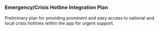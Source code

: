 ### Emergency/Crisis Hotline Integration Plan
Preliminary plan for providing prominent and easy access to national and local crisis hotlines within the app for urgent support.
